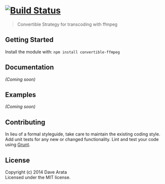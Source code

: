 #  [![Build Status](https://secure.travis-ci.org/davearata/convertible-ffmpeg.png?branch=master)](http://travis-ci.org/davearata/convertible-ffmpeg)

> Convertible Strategy for transcoding with ffmpeg


## Getting Started

Install the module with: `npm install convertible-ffmpeg`

## Documentation

_(Coming soon)_


## Examples

_(Coming soon)_


## Contributing

In lieu of a formal styleguide, take care to maintain the existing coding style. Add unit tests for any new or changed functionality. Lint and test your code using [Grunt](http://gruntjs.com).


## License

Copyright (c) 2014 Dave Arata  
Licensed under the MIT license.
